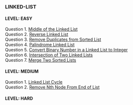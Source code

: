 ### LINKED-LIST
#### LEVEL: EASY</br>
Question 1. [Middle of the Linked List](https://leetcode.com/problems/middle-of-the-linked-list/)</br>
Question 2. [Reverse Linked List](https://leetcode.com/problems/reverse-linked-list/)</br>
Question 3. [Remove Duplicates from Sorted List](https://leetcode.com/problems/remove-duplicates-from-sorted-list/submissions/)</br>
Question 4. [Palindrome Linked List](https://leetcode.com/problems/palindrome-linked-list/)</br>
Question 5. [Convert Binary Number in a Linked List to Integer](https://leetcode.com/problems/convert-binary-number-in-a-linked-list-to-integer/)</br>
Question 6. [Intersection of Two Linked Lists](https://leetcode.com/problems/intersection-of-two-linked-lists/)</br>
Question 7. [Merge Two Sorted Lists](https://leetcode.com/problems/merge-two-sorted-lists/)</br>
<!--Question 8. [Goal Parser Interpretation](https://leetcode.com/problems/goal-parser-interpretation/)</br>
Question 9. []()</br>
Question 10. []()</br> -->

#### LEVEL: MEDIUM</br>
Question 1. [Linked List Cycle](https://leetcode.com/problems/linked-list-cycle/)</br>
Question 2. [Remove Nth Node From End of List](https://leetcode.com/problems/remove-nth-node-from-end-of-list/)</br>
<!--Question 3. [Implement Atoi](https://practice.geeksforgeeks.org/problems/implement-atoi/1?page=1&difficulty[]=1&status[]=solved&category[]=Strings&sortBy=submissions)</br>
Question 4. [Longest Common Substring](https://practice.geeksforgeeks.org/problems/longest-common-substring1452/1?page=1&difficulty[]=1&difficulty[]=2&status[]=solved&category[]=Strings&sortBy=submissions)</br>
Question 5. [Non Repeating Character](https://practice.geeksforgeeks.org/problems/non-repeating-character-1587115620/1?page=1&difficulty[]=0&status[]=unsolved&category[]=Strings&sortBy=submissions)</br>
<!--Question 6. []()</br>
Question 7. []()</br>
Question 8. []()</br>
Question 9. []()</br>
Question 10. []()</br> -->

#### LEVEL: HARD</br>
<!-- Question 1. [Longest Palindromic Subsequence](https://practice.geeksforgeeks.org/problems/longest-palindromic-subsequence-1612327878/1?page=1&difficulty[]=1&status[]=solved&category[]=Strings&sortBy=submissions)</br>
Question 2. []()</br>
Question 3. []()</br>
Question 4. []()</br>
Question 5. []()</br>
Question 6. []()</br>
Question 7. []()</br>
Question 8. []()</br> 
Question 9. []()</br>
Question 10. []()</br> -->
